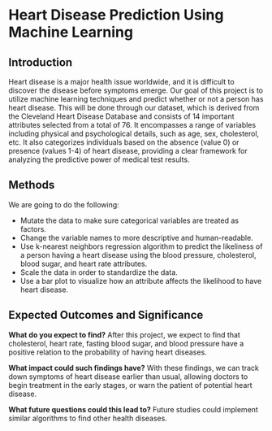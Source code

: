 # Heart Disease Prediction Using Machine Learning

## Introduction
Heart disease is a major health issue worldwide, and it is difficult to discover the disease before symptoms emerge. Our goal of this project is to utilize machine learning techniques and predict whether or not a person has heart disease. This will be done through our dataset, which is derived from the Cleveland Heart Disease Database and consists of 14 important attributes selected from a total of 76. It encompasses a range of variables including physical and psychological details, such as age, sex, cholesterol, etc. It also categorizes individuals based on the absence (value 0) or presence (values 1-4) of heart disease, providing a clear framework for analyzing the predictive power of medical test results.

## Methods
We are going to do the following:
- Mutate the data to make sure categorical variables are treated as factors.
- Change the variable names to more descriptive and human-readable.
- Use k-nearest neighbors regression algorithm to predict the likeliness of a person having a heart disease using the blood pressure, cholesterol, blood sugar, and heart rate attributes.
- Scale the data in order to standardize the data.
- Use a bar plot to visualize how an attribute affects the likelihood to have heart disease.

## Expected Outcomes and Significance
**What do you expect to find?**
After this project, we expect to find that cholesterol, heart rate, fasting blood sugar, and blood pressure have a positive relation to the probability of having heart diseases.

**What impact could such findings have?**
With these findings, we can track down symptoms of heart disease earlier than usual, allowing doctors to begin treatment in the early stages, or warn the patient of potential heart disease.

**What future questions could this lead to?**
Future studies could implement similar algorithms to find other health diseases.

